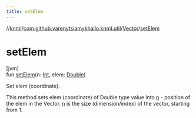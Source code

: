 ```yaml
---
title: setElem
---
```

//[knml](../../../index.html)/[com.github.varenytsiamykhailo.knml.util](../index.html)/[Vector](index.html)/[setElem](set-elem.html)



# setElem



[jvm]\
fun [setElem](set-elem.html)(n: [Int](https://kotlinlang.org/api/latest/jvm/stdlib/kotlin/-int/index.html), elem: [Double](https://kotlinlang.org/api/latest/jvm/stdlib/kotlin/-double/index.html))



Set elem (coordinate).



This method sets elem (coordinate) of Double type value into [n](set-elem.html) - position of the elem in the Vector. [n](set-elem.html) is the size (dimension/index) of the vector, starting from 1.




